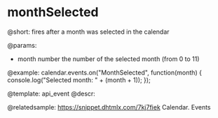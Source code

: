 monthSelected
=============

@short: fires after a month was selected in the calendar

@params:

- month     number      the number of the selected month (from 0 to 11)




@example:
calendar.events.on("MonthSelected", function(month) {
   console.log("Selected month: " + (month + 1));
});


@template: api_event
@descr:

@relatedsample:
https://snippet.dhtmlx.com/7kj7fiek	Calendar. Events


